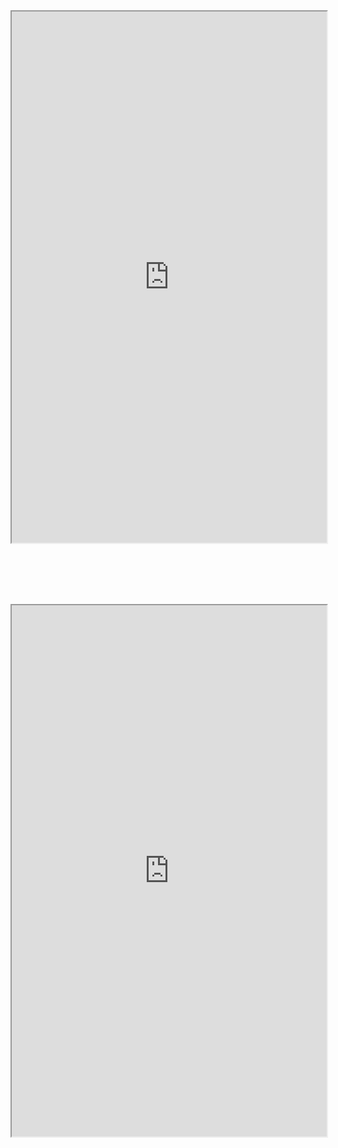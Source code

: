 <iframe src="https://physics-notes.github.io/Web/Classical-mechanics-II/Classical-mechanics.pdf" width="100%" height="850px"></iframe>

<br/><br/>
<br/><br/>

<iframe src="https://physics-notes.github.io/Web/Classical-mechanics-II/Summary.pdf" width="100%" height="850px"></iframe>
